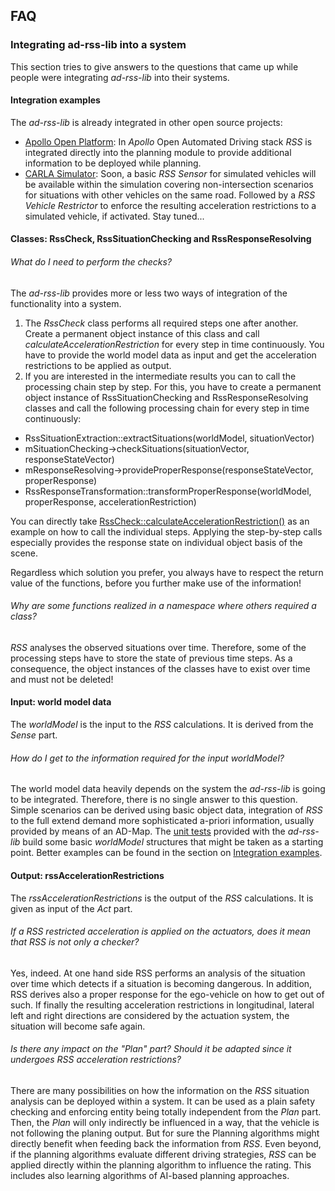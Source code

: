 ## FAQ

### Integrating ad-rss-lib into a system
This section tries to give answers to the questions that came up while people were integrating *ad-rss-lib* into their systems.

#### Integration examples
The *ad-rss-lib* is already integrated in other open source projects:
- [Apollo Open Platform](https://github.com/ApolloAuto/apollo/blob/master/modules/planning/tasks/rss/decider_rss.cc): In *Apollo* Open Automated Driving stack *RSS* is integrated directly into the planning module to provide additional information to be deployed while planning.
- [CARLA Simulator](http://carla.org/): Soon, a basic *RSS Sensor* for simulated vehicles will be available within the simulation covering non-intersection scenarios for situations with other vehicles on the same road. Followed by a *RSS Vehicle Restrictor* to enforce the resulting acceleration restrictions to a simulated vehicle, if activated. Stay tuned...

#### Classes: RssCheck, RssSituationChecking and RssResponseResolving

###### What do I need to perform the checks?
The *ad-rss-lib* provides more or less two ways of integration of the functionality into a system.
1. The *RssCheck* class performs all required steps one after another. Create a permanent object instance of this class and call *calculateAccelerationRestriction* for every step in time continuously. You have to provide the world model data as input and get the acceleration restrictions to be applied as output.
2. If you are interested in the intermediate results you can to call the processing chain step by step. For this, you have to create a permanent object instance of RssSituationChecking and RssResponseResolving classes and call the following processing chain for every step in time continuously:
  - RssSituationExtraction::extractSituations(worldModel, situationVector)
  - mSituationChecking->checkSituations(situationVector, responseStateVector)
  - mResponseResolving->provideProperResponse(responseStateVector, properResponse)
  - RssResponseTransformation::transformProperResponse(worldModel, properResponse, accelerationRestriction)

You can directly take  [RssCheck::calculateAccelerationRestriction()](https://github.com/intel/ad-rss-lib/blob/master/src/core/RssCheck.cpp) as an example on how to call the individual steps. Applying the step-by-step calls especially provides the
response state on individual object basis of the scene.

Regardless which solution you prefer, you always have to respect the return value of the functions, before you further make use of the information!

###### Why are some functions realized in a namespace where others required a class?
*RSS* analyses the observed situations over time. Therefore, some of the processing steps have to store the state of previous time steps. As a consequence, the object instances of the classes have to exist over time and must not be deleted!

#### Input: world model data

The *worldModel* is the input to the *RSS* calculations.
It is derived from the *Sense* part.

###### How do I get to the information required for the input *worldModel*?
The world model data heavily depends on the system the *ad-rss-lib* is going to be integrated. Therefore, there is no single answer to this question. Simple scenarios can be derived using basic object data, integration of *RSS* to the full extend demand more sophisticated a-priori information, usually provided by means of an AD-Map. The [unit tests](https://github.com/intel/ad-rss-lib/blob/master/tests/core/RssCheckTestBaseT.hpp) provided with the *ad-rss-lib* build some basic *worldModel* structures that might be taken as a starting point. Better examples can be found in the section on [Integration examples](#integration-examples).

#### Output: rssAccelerationRestrictions

The *rssAccelerationRestrictions* is the output of the *RSS* calculations.
It is given as input of the *Act* part.

###### If a RSS restricted acceleration is applied on the actuators, does it mean that RSS is not only a checker?
Yes, indeed. At one hand side RSS performs an analysis of the situation over time which detects if a situation is becoming dangerous. In addition, RSS derives also a proper response for the ego-vehicle on how to get out of such. If finally the resulting acceleration restrictions in longitudinal, lateral left and right directions are considered by the actuation system, the situation will become safe again.

###### Is there any impact on the "Plan" part? Should it be adapted since it undergoes RSS acceleration restrictions?
There are many possibilities on how the information on the *RSS* situation analysis can be deployed within a system. It can be used as a plain safety checking and enforcing entity being totally independent from the *Plan* part. Then, the *Plan* will only indirectly be influenced in a way, that the vehicle is not following the planing output. But for sure the Planning algorithms might directly benefit when feeding back the information from *RSS*.
Even beyond, if the planning algorithms evaluate different driving strategies, *RSS* can be applied directly within the planning algorithm to influence the rating. This includes also learning algorithms of AI-based planning approaches.

